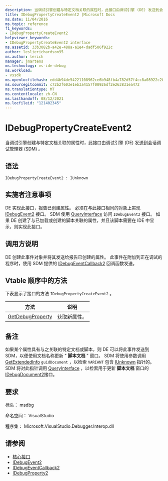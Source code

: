 ```yaml
---
description: 当调试引擎创建与特定文档关联的属性时，此接口由调试引擎 (DE) 发送到会话调试管理器 (SDM) 。
title: IDebugPropertyCreateEvent2 |Microsoft Docs
ms.date: 11/04/2016
ms.topic: reference
f1_keywords:
- IDebugPropertyCreateEvent2
helpviewer_keywords:
- IDebugPropertyCreateEvent2 interface
ms.assetid: 33b3082b-a42e-488a-a1e4-dadf506f922c
author: leslierichardson95
ms.author: lerich
manager: jmartens
ms.technology: vs-ide-debug
ms.workload:
- vssdk
ms.openlocfilehash: edd4b94de54221108962ce6b948fb4a782d57f4cc8a08922c20051a29ed370fd
ms.sourcegitcommit: c72b2f603e1eb3a4157f00926df2e263831ea472
ms.translationtype: MT
ms.contentlocale: zh-CN
ms.lasthandoff: 08/12/2021
ms.locfileid: "121402345"
---
```

# <a name="idebugpropertycreateevent2"></a>IDebugPropertyCreateEvent2
当调试引擎创建与特定文档关联的属性时，此接口由调试引擎 (DE) 发送到会话调试管理器 (SDM) 。

## <a name="syntax"></a>语法

```
IDebugPropertyCreateEvent2 : IUnknown
```

## <a name="notes-for-implementers"></a>实施者注意事项
 DE 实现此接口，报告已创建属性。 必须在与此接口相同的对象上实现 [IDebugEvent2](../../../extensibility/debugger/reference/idebugevent2.md) 接口。 SDM 使用 [QueryInterface](/cpp/atl/queryinterface) 访问 `IDebugEvent2` 接口。 如果 DE 创建了与已加载或创建的脚本关联的属性，并且该脚本需要在 IDE 中显示，则实现此接口。

## <a name="notes-for-callers"></a>调用方说明
 DE 创建此事件对象并将其发送给报告已创建的属性。 此事件在附加到正在调试的程序时，使用 SDM 提供的 [IDebugEventCallback2](../../../extensibility/debugger/reference/idebugeventcallback2.md) 回调函数发送。

## <a name="methods-in-vtable-order"></a>Vtable 顺序中的方法
 下表显示了接口的方法 `IDebugPropertyCreateEvent2` 。

|方法|说明|
|------------|-----------------|
|[GetDebugProperty](../../../extensibility/debugger/reference/idebugpropertycreateevent2-getdebugproperty.md)|获取新属性。|

## <a name="remarks"></a>备注
 如果某个属性具有与之关联的特定文档或脚本，则 DE 可以将此事件发送到 SDM，以便使用文档名称更新 " **脚本文档** " 窗口。 SDM 将使用参数调用 [GetExtendedInfo](../../../extensibility/debugger/reference/idebugproperty2-getextendedinfo.md) `guidDocument` ，以检索 `VARIANT` 包含 [IUnknown](/cpp/atl/iunknown) 指针的。 SDM 将对此指针调用 [QueryInterface](/cpp/atl/queryinterface) ，以检索用于更新 **脚本文档** 窗口的 [IDebugDocument2](../../../extensibility/debugger/reference/idebugdocument2.md)接口。

## <a name="requirements"></a>要求
 标头： msdbg

 命名空间： VisualStudio

 程序集： Microsoft.VisualStudio.Debugger.Interop.dll

## <a name="see-also"></a>请参阅
- [核心接口](../../../extensibility/debugger/reference/core-interfaces.md)
- [IDebugEvent2](../../../extensibility/debugger/reference/idebugevent2.md)
- [IDebugEventCallback2](../../../extensibility/debugger/reference/idebugeventcallback2.md)
- [IDebugProperty2](../../../extensibility/debugger/reference/idebugproperty2.md)
